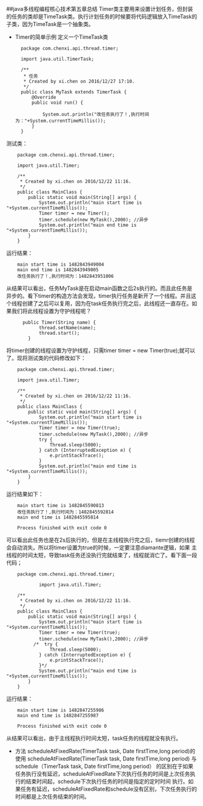 ##java多线程编程核心技术第五章总结
Timer类主要用来设置计划任务，但封装的任务的类却是TimeTask类。执行计划任务的时候要将代码逻辑放入TimeTask的子类，因为TimeTask是一个抽象类。
* Timer的简单示例
定义一个TimeTask类

        package com.chenxi.api.thread.timer;
        
        import java.util.TimerTask;
        
        /**
         * 任务
         * Created by xi.chen on 2016/12/27 17:10.
         */
        public class MyTask extends TimerTask {
            @Override
            public void run() {
        
                System.out.println("改任务执行了！,执行时间为："+System.currentTimeMillis());
            }
        }

测试类：

        package com.chenxi.api.thread.timer;
        
        import java.util.Timer;
        
        /**
         * Created by xi.chen on 2016/12/22 11:16.
         */
        public class MainClass {
            public static void main(String[] args) {
                System.out.println("main start time is "+System.currentTimeMillis());
                Timer timer = new Timer();
                timer.schedule(new MyTask(),2000); //异步
                System.out.println("main end time is "+System.currentTimeMillis());
            }
        }

运行结果：

        main start time is 1482843949004
        main end time is 1482843949005
        改任务执行了！,执行时间为：1482843951006

从结果可以看出，任务MyTask是在启动main函数之后2s执行的。而且此任务是异步的。看下timer的构造方法会发现，timer执行任务是新开了一个线程。并且这
个线程创建了之后可以复用，因为在task任务执行完之后，此线程还一直存在。如果我们将此线程设置为守护线程呢？

          public Timer(String name) {
                thread.setName(name);
                thread.start();
            }

将timer创建的线程设置为守护线程，只需timer timer = new Timer(true);就可以了。现将测试类的代码修改如下：

        package com.chenxi.api.thread.timer;
        
        import java.util.Timer;
        
        /**
         * Created by xi.chen on 2016/12/22 11:16.
         */
        public class MainClass {
            public static void main(String[] args) {
                System.out.println("main start time is "+System.currentTimeMillis());
                Timer timer = new Timer(true);
                timer.schedule(new MyTask(),2000); //异步
                try {
                    Thread.sleep(5000);
                } catch (InterruptedException e) {
                    e.printStackTrace();
                }
                System.out.println("main end time is "+System.currentTimeMillis());
            }
        }

运行结果如下：

        main start time is 1482845590813
        改任务执行了！,执行时间为：1482845592814
        main end time is 1482845595814
        
        Process finished with exit code 0
可以看出此任务也是在2s后执行的，但是在主线程执行完之后，tiemr创建的线程会自动消失。所以将timer设置为true的时候，一定要注意diamante逻辑，如果
主线程的时间太短，导致task任务还没执行完就结束了，线程就消亡了。看下面一段代码；

        package com.chenxi.api.thread.timer;
        
                import java.util.Timer;
        
        /**
         * Created by xi.chen on 2016/12/22 11:16.
         */
        public class MainClass {
            public static void main(String[] args) {
                System.out.println("main start time is "+System.currentTimeMillis());
                Timer timer = new Timer(true);
                timer.schedule(new MyTask(),2000); //异步
              /*  try {
                    Thread.sleep(5000);
                } catch (InterruptedException e) {
                    e.printStackTrace();
                }*/
                System.out.println("main end time is "+System.currentTimeMillis());
            }
        }

运行结果：

        main start time is 1482847255986
        main end time is 1482847255987
        
        Process finished with exit code 0
从结果可以看出，由于主线程执行时间太短，task任务的线程就没有执行。
* 方法 scheduleAtFixedRate(TimerTask task, Date firstTime,long period)的使用
scheduleAtFixedRate(TimerTask task, Date firstTime,long period) 与schedule（TimerTask task, Date firstTime,long period）
的区别在于如果任务执行没有延迟，scheduleAtFixedRate下次执行任务的时间是上次任务执行的结束时间起，schedule下次执行任务的时间是指定的定时时间
执行。如果任务有延迟，scheduleAtFixedRate和schedule没有区别，下次任务执行的时间都是上次任务结束的时间。